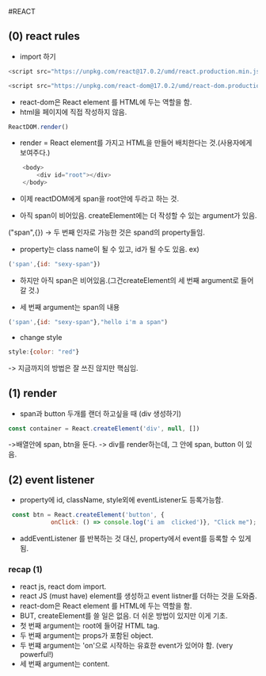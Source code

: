 #REACT

## (0) react rules

- import 하기
```js
<script src="https://unpkg.com/react@17.0.2/umd/react.production.min.js"></script>
```
```js
<script src="https://unpkg.com/react-dom@17.0.2/umd/react-dom.production.min.js"></script>
 ```
- react-dom은 React element 를 HTML에 두는 역할을 함.
- html을 페이지에 직접 작성하지 않음.

```js
ReactDOM.render()
```
- render = React element를 가지고 HTML을 만들어 배치한다는 것.(사용자에게 보여주다.)

```js
    <body>
        <div id="root"></div>
    </body>
``` 
- 이제 reactDOM에게 span을 root안에 두라고 하는 것. 

- 아직 span이 비어있음. createElement에는 더 작성할 수 있는 argument가 있음.

("span",{}) -> 두 번째 인자로 가능한 것은 spand의 property들임.

- property는 class name이 될 수 있고, id가 될 수도 있음. 
ex)
```js
('span',{id: "sexy-span"})
```

- 하지만 아직 span은 비어있음.(그건createElement의 세 번째 argument로 들어갈 것.)

- 세 번째 argument는 span의 내용
```js
('span',{id: "sexy-span"},"hello i'm a span")
```

- change style
```js
style:{color: "red"}
```

-> 지금까지의 방법은 잘 쓰진 않지만 핵심임. 

## (1) render

- span과 button 두개를 랜더 하고싶을 때 (div 생성하기)
```js
const container = React.createElement('div', null, [])
```
->배열안에 span, btn을 둔다.
-> div를 render하는데, 그 안에 span, button 이 있음.

## (2) event listener

- property에 id, className, style외에 eventListener도 등록가능함.

```js
 const btn = React.createElement('button', {
            onClick: () => console.log('i am  clicked')}, "Click me");
```            

- addEventListener 를 반복하는 것 대신, property에서 event를 등록할 수 있게 됨.

### recap (1)
- react js, react dom import.
- react JS (must have) element를 생성하고 event listner를 더하는 것을 도와줌.
- react-dom은 React element 를 HTML에 두는 역할을 함.
- BUT, createElement를 쓸 일은 없음. 더 쉬운 방법이 있지만 이게 기초.
- 첫 번째 argument는 root에 들어갈 HTML tag.
- 두 번째 argument는 props가 포함된 object.
- 두 번쨰 argument는 'on'으로 시작하는 유효한 event가 있어야 함. (very powerful!)
- 세 번째 argument는 content.
